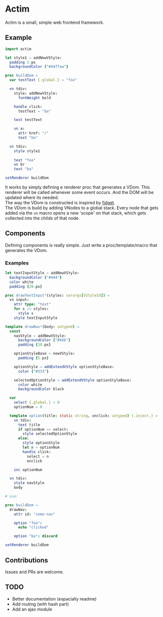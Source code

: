 # Actim

Actim is a small, simple web frontend framework.<br>

## Example
```nim
import actim

let style1 = addNewVStyle:
  padding 5.px
  backgroundColor {"#44ffaa"}

proc buildDom =
  var testText {.global.} = "foo"

  vn tdiv:
    style: addNewVStyle:
      fontWeight bold

    handle click:
      testText = "ba"

    text testText

    vn a:
      attr href: "/"
      text "ho"

  vn tdiv:
    style style1
    
    text "foo"
    vn br
    text "ba"

setRenderer buildDom
```

It works by simply defining e renderer proc that generates a VDom. This renderer will be called whenever some event occurs. And the DOM will be updated where its needed.<br>
The way the VDom is constructed is inspired by [fidget](https://github.com/treeform/fidget).<br>
The VDom is build by adding VNodes to a global stack. Every node that gets added via the `vn` macro opens a new 'scope' on that stack, which gets collected into the childs of that node.

## Components

Defining components is really simple. Just write a proc/template/macro that generates the VDom.

### Examples

```nim
let textInputStyle = addNewVStyle:
  backgroundColor {"#444"}
  color white
  padding {20.px}

proc drawTextInput*(styles: varargs[VStyleId]) =
  vn input:
    attr type: "text"
    for s in styles:
      style s
    style textInputStyle
```

```nim
template drawNav*(body: untyped) =
  const
    navStyle = addNewVStyle:
      backgroundColor {"#bbb"}
      padding {10.px}

    optionStyleBase = newVStyle:
      padding {5.px}

    optionStyle = addExtendVStyle optionStyleBase:
      color {"#333"}

    selectedOptionStyle = addExtendVStyle optionStyleBase:
      color white
      backgroundColor black

  var 
    select {.global.} = 0
    optionNum = 0

  template option(title: static string, onclick: untyped) {.inject.} =
    vn tdiv:
      text title
      if optionNum == select:
        style selectedOptionStyle
      else:
        style optionStyle
        let n = optionNum
        handle click:
          select = n
          onclick

    inc optionNum

  vn tdiv:
    style navStyle
    body

# use:

proc buildDom =
  drawNav:
    attr id: "some-nav"

    option "foo":
      echo "clicked"

    option "ba": discard

setRenderer buildDom
```

## Contributions
Issues and PRs are welcome.

## TODO
- Better documentation (espacially readme)
- Add routing (with hash part)
- Add an ajax module
